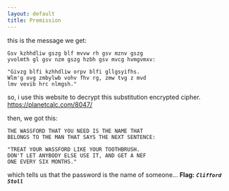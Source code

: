 ```yaml
---
layout: default
title: Premission
---
```




this is the message we get:
```
Gsv kzhhdliw gszg blf mvvw rh gsv mznv gszg
yvolmth gl gsv nzm gszg hzbh gsv mvcg hvmgvmxv:

"Givzg blfi kzhhdliw orpv blfi gllgsyifhs.
Wlm'g ovg zmbylwb vohv fhv rg, zmw tvg z mvd
lmv vevib hrc nlmgsh."
```

so, i use this website to decrypt this substitution encrypted cipher. https://planetcalc.com/8047/

then, we got this:
```
THE WASSFORD THAT YOU NEED IS THE NAME THAT
BELONGS TO THE MAN THAT SAYS THE NEXT SENTENCE:

"TREAT YOUR WASSFORD LIKE YOUR TOOTHBRUSH.
DON'T LET ANYBODY ELSE USE IT, AND GET A NEF
ONE EVERY SIX MONTHS."
```

which tells us that the password is the name of someone...
**Flag:** ***`Clifford Stoll`***
